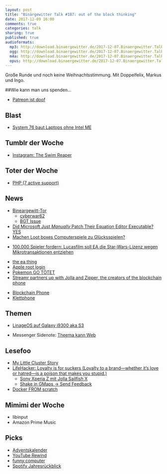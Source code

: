 ```yaml
---
layout: post
title: "Binärgewitter Talk #187: out of the block thinking"
date: 2017-12-09 16:00
comments: true
categories: talk
sharing: true
published: true
audioformats:
  mp3: http://download.binaergewitter.de/2017-12-07.Binaergewitter.Talk.187.mp3
  ogg: http://download.binaergewitter.de/2017-12-07.Binaergewitter.Talk.187.ogg
  m4a: http://download.binaergewitter.de/2017-12-07.Binaergewitter.Talk.187.m4a
  opus: http://download.binaergewitter.de/2017-12-07.Binaergewitter.Talk.187.opus
---
```

Große Runde und noch keine Weihnachtsstimmung. Mit Doppelfelix, Markus und Ingo.


##Wie kann man uns spenden...
- [Patreon ist doof]( https://www.patreon.com/posts/15758286 )


## Blast 
- [System 76 baut Laptops ohne Intel ME](https://www.heise.de/newsticker/meldung/Kalifornisches-Linux-Haus-baut-Systeme-mit-deaktivierter-Intel-ME-3907151.html )


## Tumblr der Woche
* [Instagram: The Swim Reaper]( https://www.instagram.com/iamtheswimreaper/ )

## Toter der Woche
- [PHP (7 active support)]( http://php.net/supported-versions.php )

## News

- [Bineargewitt-Tor]( https://github.com/Binaergewitter/serious-bg/issues/255 )
  - [cyberwar62]( http://cyberwar62fmmhe4.onion )
  - [BGT Issue]( https://github.com/Binaergewitter/serious-bg/issues/255#issuecomment-347300672 )
- [Did Microsoft Just *Manually* Patch Their Equation Editor Executable? YES]( https://0patch.blogspot.ch/2017/11/did-microsoft-just-manually-patch-their.html )
- [Machen Loot boxes Computerspiele zu Glücksspielen?]( https://www.heise.de/newsticker/meldung/Machen-Loot-boxes-Computerspiele-zu-Gluecksspielen-3907343.html )
 * [100.000 Spieler fordern: Lucasfilm soll EA die Star-Wars-Lizenz wegen Mikrotransaktionen entziehen]( 
https://www.heise.de/newsticker/meldung/100-000-Spieler-fordern-Lucasfilm-soll-EA-die-Star-Wars-Lizenz-wegen-Mikrotransaktionen-entziehen-3907563.html )
- [the ea thing]( http://www.gamestar.de/artikel/star-wars-battlefront-2-ea-glaubt-an-finanziellen-erfolg-rueckkehr-der-mikrotransaktionen-unsicher,3323189.html )
- [Apple root login]( https://www.wired.com/story/macos-update-undoes-apple-root-bug-patch/ )
- [Pokemon GO TÖTET]( https://www.theregister.co.uk/2017/11/27/pokemon_go_caused_car_accidents_and_deaths/ )
- [Streamr partners up with Jolla and Zipper, the creators of the blockchain phone]( http://blog.streamr.com/2017/11/streamr-jolla-zipper-blockchain-phone/ )
 * [Blockchain Phone]( https://www.engadget.com/2017/09/26/blockchain-smartphone-sirin-finney-solarin/ )
  * [Klettphone]( http://blog.binaergewitter.de/2012/02/02/binaergewitter-talk-number-1-klettphone/ )


## Themen

- [LinageOS auf Galaxy i9300 aka S3]( https://lineageos.org/ )

- Messenger Sidenote: [Theema kann Web]( https://threema.ch/de/threema-web )

## Lesefoo
- [My Little Cluster Story]( http://carolynvanslyck.com/blog/2017/10/my-little-cluster/ )
- [LifeHacker: Loyalty is for suckers (Loyalty to a brand—whether it’s love or hatred—is a poison that makes you stupid.)]( 
https://lifehacker.com/brand-loyalty-is-for-suckers-1731199227 )
  * [Sony Xperia Z mit Jolla Sailfish X]( https://jolla.com/sailfishx/ )
  * [Shake in GMaps -> Send Feedback]( https://ux.stackexchange.com/questions/65376/whats-the-deal-with-the-shake-to-send-feedback-on-google-maps-for-android )
- [Docker FROM scratch]( https://embano1.github.io/post/scratch/ )

## Mimimi der Woche
- libinput
- Amazon Prime Music

## Picks
- [Adventskalender](http://www.adventure-treff.de/adventskalender2017 )
- [YouTube Rewind]( https://www.youtube.com/watch?v=FlsCjmMhFmw )
- [funny.computer]( http://funny.computer/ )
- [Spotify Jahresrückblick]( https://2017wrapped.com/de/ )

